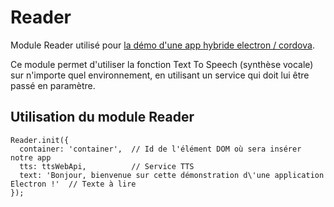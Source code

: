 # Reader

Module Reader utilisé pour [la démo d'une app hybride electron / cordova](https://github.com/lellex/demo-electron-cordova).

Ce module permet d'utiliser la fonction Text To Speech (synthèse vocale) sur n'importe quel environnement, en utilisant un service qui doit lui être passé en paramètre.

## Utilisation du module Reader

```
Reader.init({
  container: 'container',  // Id de l'élément DOM où sera insérer notre app
  tts: ttsWebApi,          // Service TTS
  text: 'Bonjour, bienvenue sur cette démonstration d\'une application Electron !'  // Texte à lire
});
```
